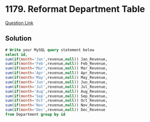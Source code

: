 # 1179. Reformat Department Table
[Question Link](https://leetcode.com/problems/reformat-department-table/)
## Solution
```sql
# Write your MySQL query statement below
select id,
sum(if(month='Jan',revenue,null)) Jan_Revenue,
sum(if(month='Feb',revenue,null)) Feb_Revenue,
sum(if(month='Mar',revenue,null)) Mar_Revenue,
sum(if(month='Apr',revenue,null)) Apr_Revenue,
sum(if(month='May',revenue,null)) May_Revenue,
sum(if(month='Jun',revenue,null)) Jun_Revenue,
sum(if(month='Jul',revenue,null)) Jul_Revenue,
sum(if(month='Aug',revenue,null)) Aug_Revenue,
sum(if(month='Sep',revenue,null)) Sep_Revenue,
sum(if(month='Oct',revenue,null)) Oct_Revenue,
sum(if(month='Nov',revenue,null)) Nov_Revenue,
sum(if(month='Dec',revenue,null)) Dec_Revenue
from Department group by id
```
